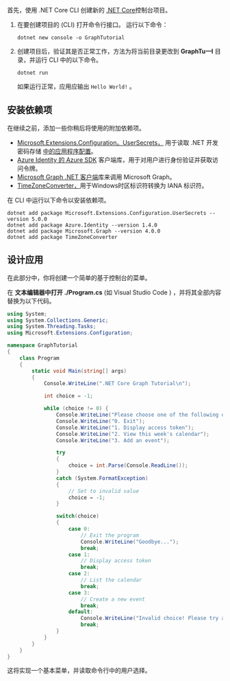 <!-- markdownlint-disable MD002 MD041 -->

首先，使用 .NET Core CLI 创建新的 [.NET Core](/dotnet/core/tools/)控制台项目。

1. 在要创建项目的 (CLI) 打开命令行接口。 运行以下命令：

    ```Shell
    dotnet new console -o GraphTutorial
    ```

1. 创建项目后，验证其是否正常工作，方法为将当前目录更改到 **GraphTu一l** 目录，并运行 CLI 中的以下命令。

    ```Shell
    dotnet run
    ```

    如果运行正常，应用应输出 `Hello World!` 。

## <a name="install-dependencies"></a>安装依赖项

在继续之前，添加一些你稍后将使用的附加依赖项。

- [Microsoft.Extensions.Configuration。UserSecrets，](https://github.com/aspnet/extensions) 用于读取 .NET 开发密码存储 [中的应用程序配置](https://docs.microsoft.com/aspnet/core/security/app-secrets)。
- [Azure Identity 的 Azure SDK](https://github.com/Azure/azure-sdk-for-net) 客户端库，用于对用户进行身份验证并获取访问令牌。
- [Microsoft Graph .NET 客户端](https://github.com/microsoftgraph/msgraph-sdk-dotnet)库来调用 Microsoft Graph。
- [TimeZoneConverter，](https://github.com/mj1856/TimeZoneConverter)用于Windows时区标识符转换为 IANA 标识符。

在 CLI 中运行以下命令以安装依赖项。

```Shell
dotnet add package Microsoft.Extensions.Configuration.UserSecrets --version 5.0.0
dotnet add package Azure.Identity --version 1.4.0
dotnet add package Microsoft.Graph --version 4.0.0
dotnet add package TimeZoneConverter
```

## <a name="design-the-app"></a>设计应用

在此部分中，你将创建一个简单的基于控制台的菜单。

在 **文本编辑器中打开 ./Program.cs** (如 Visual Studio Code [](https://code.visualstudio.com/)) ，并将其全部内容替换为以下代码。

```csharp
using System;
using System.Collections.Generic;
using System.Threading.Tasks;
using Microsoft.Extensions.Configuration;

namespace GraphTutorial
{
    class Program
    {
        static void Main(string[] args)
        {
            Console.WriteLine(".NET Core Graph Tutorial\n");

            int choice = -1;

            while (choice != 0) {
                Console.WriteLine("Please choose one of the following options:");
                Console.WriteLine("0. Exit");
                Console.WriteLine("1. Display access token");
                Console.WriteLine("2. View this week's calendar");
                Console.WriteLine("3. Add an event");

                try
                {
                    choice = int.Parse(Console.ReadLine());
                }
                catch (System.FormatException)
                {
                    // Set to invalid value
                    choice = -1;
                }

                switch(choice)
                {
                    case 0:
                        // Exit the program
                        Console.WriteLine("Goodbye...");
                        break;
                    case 1:
                        // Display access token
                        break;
                    case 2:
                        // List the calendar
                        break;
                    case 3:
                        // Create a new event
                        break;
                    default:
                        Console.WriteLine("Invalid choice! Please try again.");
                        break;
                }
            }
        }
    }
}
```

这将实现一个基本菜单，并读取命令行中的用户选择。
